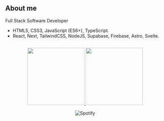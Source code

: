 ## About me

Full Stack Software Developer

- HTML5, CSS3, JavaScript (ES6+), TypeScript.
- React, Next, TailwindCSS, NodeJS, Supabase, Firebase, Astro, Svelte.

##
<p align="center">
<a href="https://github.com/eigenes">
  <img height="180em" src="https://github-readme-stats-eight-theta.vercel.app/api?username=eigenes&show_icons=true&theme=algolia&include_all_commits=true&count_private=true"/>
  <img height="180em" src="https://github-readme-stats-eight-theta.vercel.app/api/top-langs/?username=eigenes&layout=compact&langs_count=8&theme=algolia"/> </a>
</p>

<div align="center">
  <img src="https://spotify-recently-played-readme.vercel.app/api?user=fhgr4xgelpm4qtkc6wzro1dii&count=1&width=840px" alt="Spotify">
</div>
